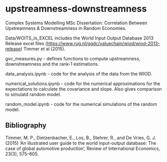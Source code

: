 # upstreamness-downstreamness
Complex Systems Modelling MSc Dissertation: Correlation Between Upstreamness &amp; Downstreamness in Random Economies.

Data/WOITS_in_EXCEL includes the World Input Output Database 2013 Release excel files (https://www.rug.nl/ggdc/valuechain/wiod/wiod-2013-release) Timmer et al (2015).

gvc_measures.py - defines functions to compute upstreamness, downstreamness and the rank-1 estimations. 

data_analysis.ipynb - code for the analysis of the data from the WIOD.

numerical_solutions.ipynb - code for the numerical approximations for the expectations to calculate the covariance and slope. Also gives comparison to simulatd random model.

random_model.ipynb - code for the numerical simulations of the random model. 


## Bibliography
Timmer, M. P., Dietzenbacher, E., Los, B., Stehrer, R., and De Vries, G. J. (2015) ‘An illustrated
user guide to the world input-output database: The case of global automotive production’,
Review of International Economics, 23(3), 575–605.
